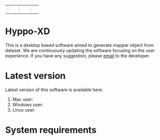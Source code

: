 <p align="center">
  <table><tr>
  <td><a href="https://github.com/xperthut/Hyppo-XD/releases"><img src="https://github.com/xperthut/Hyppo-XD/blob/master/logo/logoM.png" width="10%" style="margin:0" /></a></td>
  <td><a href="https://github.com/xperthut/Hyppo-XD/releases"><img src="https://github.com/xperthut/Hyppo-XD/blob/master/logo/logoW.png" width="10%" style="margin:0" /></a></td>
    <td><a href="https://github.com/xperthut/Hyppo-XD/releases"><img src="https://github.com/xperthut/Hyppo-XD/blob/master/logo/logoL.png" width="10%" style="margin:0" /></a></td>
    </tr></table>
 </p>

# Hyppo-XD 
This is a desktop based software aimed to generate mapper object from dataset. We are continuously updating the software focusing on the user experience. If you have any suggestion, please [email](mailto:mhmethun@gmail.com) to the developer.

# Latest version
Latest version of this software is available here:
1. Mac user: 
2. Windows user:
3. Linux user:

# System requirements
